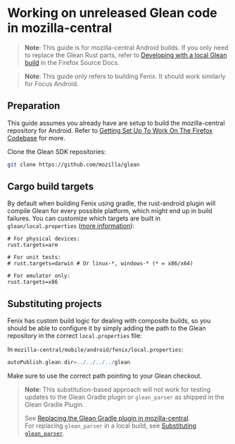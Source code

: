 # Working on unreleased Glean code in mozilla-central

> **Note**: This guide is for mozilla-central Android builds. If you only need to replace the Glean Rust parts, refer to [Developing with a local Glean build](https://firefox-source-docs.mozilla.org/toolkit/components/glean/dev/local_glean.html) in the Firefox Source Docs.

> **Note**: This guide only refers to building Fenix. It should work similarly for Focus Android.

## Preparation

This guide assumes you already have are setup to build the mozilla-central repository for Android.
Refer to [Getting Set Up To Work On The Firefox Codebase](https://firefox-source-docs.mozilla.org/setup/index.html) for more.

Clone the Glean SDK repositories:

```sh
git clone https://github.com/mozilla/glean
```

## Cargo build targets

By default when building Fenix using gradle, the rust-android plugin will compile Glean for every possible platform,
which might end up in build failures.
You can customize which targets are built in `glean/local.properties`
([more information](https://github.com/ncalexan/rust-android-gradle/blob/HEAD/README.md#specifying-local-targets)):

```
# For physical devices:
rust.targets=arm

# For unit tests:
# rust.targets=darwin # Or linux-*, windows-* (* = x86/x64)

# For emulator only:
rust.targets=x86
```

## Substituting projects

Fenix has custom build logic for dealing with composite builds,
so you should be able to configure it by simply adding the path to the Glean repository in the correct `local.properties` file:

In `mozilla-central/mobile/android/fenix/local.properties`:

```groovy
autoPublish.glean.dir=../../../../glean
```

Make sure to use the correct path pointing to your Glean checkout.

> **Note**: This substitution-based approach will not work for testing updates to the Glean Gradle plugin or `glean_parser` as shipped in the Glean Gradle Plugin.
>
> See [Replacing the Glean Gradle plugin in mozilla-central](gradle-plugin-in-mc.md).  
> For replacing `glean_parser` in a local build, see [Substituting `glean_parser`](glean-parser-substitution.md).

